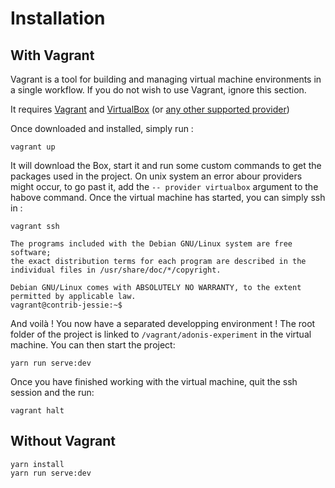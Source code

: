 # Installation
## With Vagrant
Vagrant is a tool for building and managing virtual machine environments in a single workflow.
If you do not wish to use Vagrant, ignore this section.

It requires [Vagrant](https://www.vagrantup.com/) and [VirtualBox](https://www.virtualbox.org/) (or [any other supported provider](https://www.vagrantup.com/intro/getting-started/providers.html))

Once downloaded and installed, simply run :
```
vagrant up
```
It will download the Box, start it and run some custom commands to get the packages used in the project.
On unix system an error abour providers might occur, to go past it, add the `-- provider virtualbox` argument to the habove command.
Once the virtual machine has started, you can simply ssh in :
```
vagrant ssh

The programs included with the Debian GNU/Linux system are free software;
the exact distribution terms for each program are described in the
individual files in /usr/share/doc/*/copyright.

Debian GNU/Linux comes with ABSOLUTELY NO WARRANTY, to the extent
permitted by applicable law.
vagrant@contrib-jessie:~$
```
And voilà ! You now have a separated developping environment !
The root folder of the project is linked to `/vagrant/adonis-experiment` in the virtual machine.
You can then start the project:
```
yarn run serve:dev
```

Once you have finished working with the virtual machine, quit the ssh session and the run:
```
vagrant halt
```
## Without Vagrant
```
yarn install
yarn run serve:dev
```

